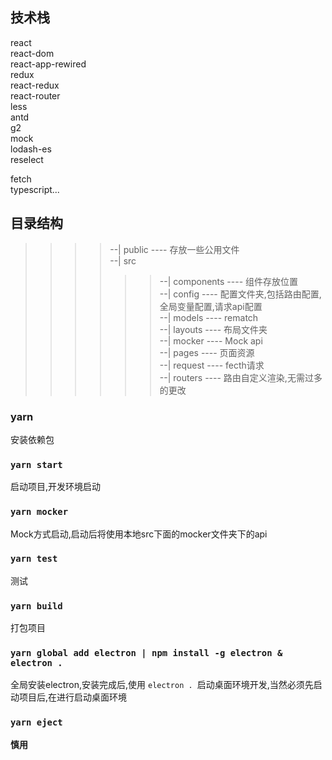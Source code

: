 
## 技术栈
react<br />
react-dom<br />
react-app-rewired<br />
redux<br />
react-redux<br />
react-router<br />
less<br />
antd<br />
g2<br />
mock<br />
lodash-es<br />
reselect<br />
<!-- immutable -->
fetch<br />
typescript...

## 目录结构
>>>>--| public  ---- 存放一些公用文件<br />
>>>>--| src<br />
>>>>>>--| components  ---- 组件存放位置<br />
>>>>>>--| config  ---- 配置文件夹,包括路由配置,全局变量配置,请求api配置<br />
>>>>>>--| models  ---- rematch<br />
>>>>>>--| layouts  ---- 布局文件夹<br />
>>>>>>--| mocker  ---- Mock api<br />
>>>>>>--| pages  ---- 页面资源<br />
>>>>>>--| request  ---- fecth请求<br />
>>>>>>--| routers  ---- 路由自定义渲染,无需过多的更改<br />

### yarn

安装依赖包

### `yarn start`

启动项目,开发环境启动

### `yarn mocker`

Mock方式启动,启动后将使用本地src下面的mocker文件夹下的api

### `yarn test`

测试

### `yarn build`

打包项目

### `yarn global add electron | npm install -g electron & electron .`

全局安装electron,安装完成后,使用 `electron . `启动桌面环境开发,当然必须先启动项目后,在进行启动桌面环境

### `yarn eject`

**慎用**

